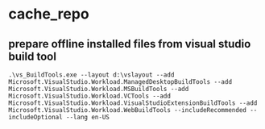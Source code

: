 # cache_repo

## prepare offline installed files from visual studio build tool
`.\vs_BuildTools.exe --layout d:\vslayout --add Microsoft.VisualStudio.Workload.ManagedDesktopBuildTools --add Microsoft.VisualStudio.Workload.MSBuildTools --add Microsoft.VisualStudio.Workload.VCTools --add Microsoft.VisualStudio.Workload.VisualStudioExtensionBuildTools --add Microsoft.VisualStudio.Workload.WebBuildTools --includeRecommended --includeOptional --lang en-US`